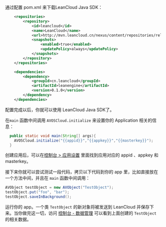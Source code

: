 通过配置 pom.xml 来下载LeanCloud Java SDK：

``` xml
	<repositories>
		<repository>
			<id>leancloud</id>
			<name>LeanCloud</name>
			<url>http://mvn.leancloud.cn/nexus/content/repositories/release</url>
			<snapshots>
				<enabled>true</enabled>
				<updatePolicy>always</updatePolicy>
			</snapshots>
		</repository>
    </repositories>

    <dependencies>
		<dependency>
            <groupId>cn.leancloud</groupId>
            <artifactId>leanengine</artifactId>
            <version>0.1.0</version>
        </dependency>
    </dependencies>

```
配置完成以后，你就可以使用 LeanCloud Java SDK了。

在`main` 函数中间调用 `AVOSCloud.initialize` 来设置你的 Application 相关的信息：

``` java
  public static void main(String[] args){
    AVOSCloud.initialize("{{appid}}","{{appkey}}","{{masterkey}}");
  }

```
创建应用后，可以在[控制台 > 应用设置](/app.html?appid={{appid}}#/key) 里面找到应用对应的 appid 、appkey 和 masterkey。

接下来你就可以尝试测试一段代码，拷贝以下代码到你的 app 里，比如直接放在一个方法中间，并且在 `main` 函数中间调用：

``` java
AVObject testObject = new AVObject("TestObject");
testObject.put("foo", "bar");
testObject.saveInBackground();
```

运行你的 app。一个类 `TestObject` 的新对象将被发送到 LeanCloud 并保存下来。当你做完这一切，访问 [控制台 - 数据管理](/data.html?appid={{appid}}#/TestObject) 可以看到上面创建的 `TestObject` 的相关数据。
